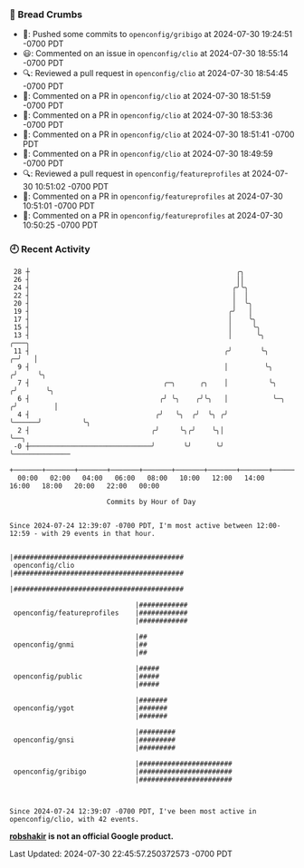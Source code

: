 ### 🍞 Bread Crumbs

 * 🚢: Pushed some commits to `openconfig/gribigo` at 2024-07-30 19:24:51 -0700 PDT
 * 😃: Commented on an issue in `openconfig/clio` at 2024-07-30 18:55:14 -0700 PDT
 * 🔍: Reviewed a pull request in  `openconfig/clio` at 2024-07-30 18:54:45 -0700 PDT
 * 💬: Commented on a PR in  `openconfig/clio` at 2024-07-30 18:51:59 -0700 PDT
 * 💬: Commented on a PR in  `openconfig/clio` at 2024-07-30 18:53:36 -0700 PDT
 * 💬: Commented on a PR in  `openconfig/clio` at 2024-07-30 18:51:41 -0700 PDT
 * 💬: Commented on a PR in  `openconfig/clio` at 2024-07-30 18:49:59 -0700 PDT
 * 🔍: Reviewed a pull request in  `openconfig/featureprofiles` at 2024-07-30 10:51:02 -0700 PDT
 * 💬: Commented on a PR in  `openconfig/featureprofiles` at 2024-07-30 10:51:01 -0700 PDT
 * 💬: Commented on a PR in  `openconfig/featureprofiles` at 2024-07-30 10:50:25 -0700 PDT

### 🕘 Recent Activity
```
 28 ┼                                                   ╭╮
 26 ┤                                                   ││
 24 ┤                                                  ╭╯╰╮
 22 ┤                                                  │  │
 20 ┤                                                  │  ╰╮
 19 ┤                                                 ╭╯   │
 17 ┤                                                 │    ╰╮
 15 ┤                                                 │     ╰╮
 13 ┤                                                 │      ╰╮                ╭───╮
 11 ┤                                                ╭╯       ╰╮             ╭─╯   │
  9 ┤                                                │         ╰╮           ╭╯     ╰╮
  7 ┤                                 ╭─╮      ╭╮    │          ╰╮         ╭╯       ╰╮
  6 ┤                                ╭╯ ╰╮    ╭╯╰╮   │           ╰─╮      ╭╯         │
  4 ┤                               ╭╯   ╰╮  ╭╯  ╰╮ ╭╯             ╰──────╯          ╰╮
  2 ┤                              ╭╯     ╰╮╭╯    ╰╮│                                 ╰──╮
 -0 ┼──────────────────────────────╯       ╰╯      ╰╯                                    ╰──────────────
    +───────+───────+───────+───────+───────+───────+───────+───────+───────+───────+───────+───────+────
  00:00   02:00   04:00   06:00   08:00   10:00   12:00   14:00   16:00   18:00   20:00   22:00   00:00   

						Commits by Hour of Day


Since 2024-07-24 12:39:07 -0700 PDT, I'm most active between 12:00-12:59 - with 29 events in that hour.

```



```
                               |##########################################
 openconfig/clio               |##########################################
                               |##########################################

                               |############
 openconfig/featureprofiles    |############
                               |############

                               |##
 openconfig/gnmi               |##
                               |##

                               |#####
 openconfig/public             |#####
                               |#####

                               |#######
 openconfig/ygot               |#######
                               |#######

                               |#########
 openconfig/gnsi               |#########
                               |#########

                               |#######################
 openconfig/gribigo            |#######################
                               |#######################



Since 2024-07-24 12:39:07 -0700 PDT, I've been most active in openconfig/clio, with 42 events.

```
**[robshakir](mailto:robjs@google.com) is not an official Google product.**  


Last Updated: 2024-07-30 22:45:57.250372573 -0700 PDT
